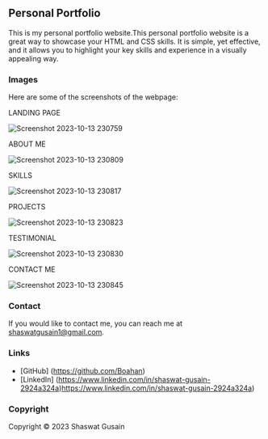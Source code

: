 ## Personal Portfolio

This is my personal portfolio website.This personal portfolio website is a great way to showcase your HTML and CSS skills. It is simple, yet effective, and it allows you to highlight your key skills and experience in a visually appealing way.

### Images

Here are some of the screenshots of the webpage:

LANDING PAGE

![Screenshot 2023-10-13 230759](https://github.com/Boahan/CODSOFT/assets/111555189/a76a85d2-6390-4925-8e8b-93cf03922875)

ABOUT ME

![Screenshot 2023-10-13 230809](https://github.com/Boahan/CODSOFT/assets/111555189/fd372a69-e105-401d-a74d-2941f12ca31d)

SKILLS

![Screenshot 2023-10-13 230817](https://github.com/Boahan/CODSOFT/assets/111555189/226d70fd-eece-4a41-9593-758d989d9d48)

PROJECTS

![Screenshot 2023-10-13 230823](https://github.com/Boahan/CODSOFT/assets/111555189/2b336c56-e75e-435d-809c-3baa51867b9e)

TESTIMONIAL

![Screenshot 2023-10-13 230830](https://github.com/Boahan/CODSOFT/assets/111555189/95336e95-989f-4be3-9be8-6469ab853d50)

CONTACT ME

![Screenshot 2023-10-13 230845](https://github.com/Boahan/CODSOFT/assets/111555189/9758faca-cdbf-42c5-864f-15fc0d13feb0)


### Contact

If you would like to contact me, you can reach me at shaswatgusain1@gmail.com.

### Links

* [GitHub] (https://github.com/Boahan)
* [LinkedIn] (https://www.linkedin.com/in/shaswat-gusain-2924a324a)https://www.linkedin.com/in/shaswat-gusain-2924a324a)

### Copyright

Copyright &copy; 2023 Shaswat Gusain

